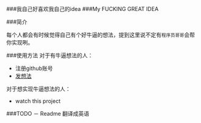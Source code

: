 ###我自己好喜欢我自己的idea
###My FUCKING GREAT IDEA

###简介


每个人都会有时候觉得自己有个好牛逼的想法，提到这里说不定有```程序员哥哥```会帮你实现咧。

###使用方法
对于有牛逼想法的人：

- 注册github账号
- [发想法](https://github.com/zzz6519003/ideas/issues/new)

对于想实现牛逼想法的人：

- watch this project

###TODO
－ Readme 翻译成英语
